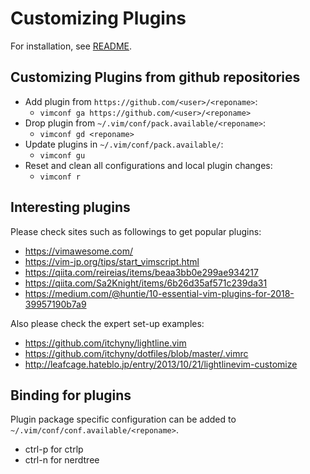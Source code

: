 # Customizing Plugins

<!-- vim: set sts=2 sw=2 expandtab ai si et tw=72: -->

For installation, see [README](README.md).

## Customizing Plugins from github repositories


* Add plugin from `https://github.com/<user>/<reponame>`:
  * `vimconf ga https://github.com/<user>/<reponame>`
* Drop plugin from `~/.vim/conf/pack.available/<reponame>`:
  * `vimconf gd <reponame>`
* Update plugins in `~/.vim/conf/pack.available/`:
  * `vimconf gu`
* Reset and clean all configurations and local plugin changes:
  * `vimconf r`

## Interesting plugins

Please check sites such as followings to get popular plugins:

* https://vimawesome.com/
* https://vim-jp.org/tips/start_vimscript.html
* https://qiita.com/reireias/items/beaa3bb0e299ae934217
* https://qiita.com/Sa2Knight/items/6b26d35af571c239da31
* https://medium.com/@huntie/10-essential-vim-plugins-for-2018-39957190b7a9

Also please check the expert set-up examples:

* https://github.com/itchyny/lightline.vim
* https://github.com/itchyny/dotfiles/blob/master/.vimrc
* http://leafcage.hateblo.jp/entry/2013/10/21/lightlinevim-customize

## Binding for plugins

Plugin package specific configuration can be added to
`~/.vim/conf/conf.available/<reponame>`.

* ctrl-p for ctrlp
* ctrl-n for nerdtree




